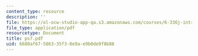 ```yaml
---
content_type: resource
description: ''
file: https://ol-ocw-studio-app-qa.s3.amazonaws.com/courses/6-336j-introduction-to-numerical-simulation-sma-5211-fall-2003/6680af67586335f38e9ae9b0de9f8b88_ps7.pdf
file_type: application/pdf
resourcetype: Document
title: ps7.pdf
uid: 6680af67-5863-35f3-8e9a-e9b0de9f8b88
---
```

